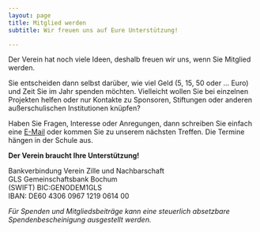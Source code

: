 ```yaml
---
layout: page
title: Mitglied werden
subtitle: Wir freuen uns auf Eure Unterstützung!

---
```


Der Verein hat noch viele Ideen, deshalb freuen wir uns, wenn Sie Mitglied werden.

Sie entscheiden dann selbst darüber, wie viel Geld (5, 15, 50 oder … Euro) und Zeit Sie im Jahr spenden möchten. Vielleicht wollen Sie bei einzelnen Projekten helfen oder nur Kontakte zu Sponsoren, Stiftungen oder anderen außerschulischen Institutionen knüpfen? 

Haben Sie Fragen, Interesse oder Anregungen, dann schreiben Sie einfach eine [E-Mail](mailto:zilleverein@heinrich-zille-grundschule.de) oder kommen Sie zu unserem nächsten Treffen. Die Termine hängen in der Schule aus. 

**Der Verein braucht Ihre Unterstützung!**

Bankverbindung Verein Zille und Nachbarschaft\
GLS Gemeinschaftsbank Bochum\
(SWIFT) BIC:GENODEM1GLS\
IBAN: DE60 4306 0967 1219 0614 00

*Für Spenden und Mitgliedsbeiträge kann eine steuerlich absetzbare Spendenbescheinigung ausgestellt werden.*
